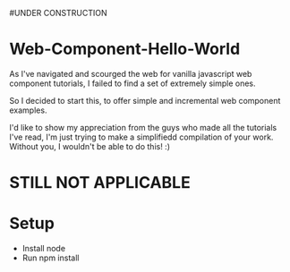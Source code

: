 #UNDER CONSTRUCTION

# Web-Component-Hello-World
As I've navigated and scourged the web for vanilla javascript web component tutorials, I failed to find a set of extremely simple ones.

So I decided to start this, to offer simple and incremental web component examples.


I'd like to show my appreciation from the guys who made all the tutorials I've read, I'm just trying to make a simplifiedd compilation of your work. Without you, I wouldn't be able to do this! :)


# STILL NOT APPLICABLE
# Setup
* Install node
* Run npm install
